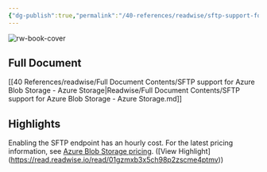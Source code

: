 ```yaml
---
{"dg-publish":true,"permalink":"/40-references/readwise/sftp-support-for-azure-blob-storage-azure-storage/","tags":["rw/articles"]}
---
```


![rw-book-cover](https://readwise-assets.s3.amazonaws.com/media/uploaded_book_covers/profile_921743/logo-ms-social_zkXqXDh.png)

## Full Document
[[40 References/readwise/Full Document Contents/SFTP support for Azure Blob Storage - Azure Storage\|Readwise/Full Document Contents/SFTP support for Azure Blob Storage - Azure Storage.md]]

## Highlights
Enabling the SFTP endpoint has an hourly cost. For the latest pricing information, see [Azure Blob Storage pricing](https://azure.microsoft.com/pricing/details/storage/blobs/). ([View Highlight] (https://read.readwise.io/read/01gzmxb3x5ch98p2zscme4ptmv))


